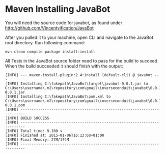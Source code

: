 # Maven Installing JavaBot

You will need the source code for javabot, as found under http://github.com/Vincentyification/JavaBot

After you pulled it to your machine, open CLI and navigate to the JavaBot root directory.
Run following command:

    mvn clean compile package install:install

All Tests in the JavaBot source folder need to pass for the build to succeed.
When the build succeeded it should finish with the output:

    [INFO] --- maven-install-plugin:2.4:install (default-cli) @ javabot ---
    [INFO] Installing C:\fakepath\JavaBot\target\javabot-0.0.1.jar to C:\Users\username\.m2\repository\com\gmail\inverseconduit\javabot\0.0.1\javabot-0.0.1.jar
    [INFO] Installing C:\fakepath\JavaBot\pom.xml to C:\Users\username\.m2\repository\com\gmail\inverseconduit\javabot\0.0.1\javabot-0.0.1.pom
    [INFO] ------------------------------------------------------------------------
    [INFO] BUILD SUCCESS
    [INFO] ------------------------------------------------------------------------
    [INFO] Total time: 9.100 s
    [INFO] Finished at: 2015-01-06T16:13:08+01:00
    [INFO] Final Memory: 27M/174M
    [INFO] ------------------------------------------------------------------------